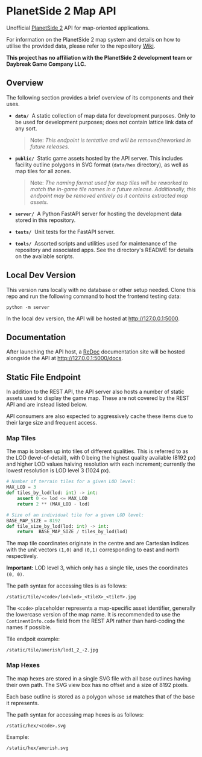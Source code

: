 # PlanetSide 2 Map API

Unofficial [PlanetSide 2](https://www.planetside2.com/) API for map-oriented applications.

For information on the PlanetSide 2 map system and details on how to utilise the provided data, please refer to the repository [Wiki](https://github.com/leonhard-s/ps2-map-api/wiki).

**This project has no affiliation with the PlanetSide 2 development team or Daybreak Game Company LLC.**

## Overview

The following section provides a brief overview of its components and their uses.

- **`data/`**&nbsp; A static collection of map data for development purposes. Only to be used for development purposes; does not contain lattice link data of any sort.

  > Note: *This endpoint is tentative and will be removed/reworked in future releases.*

- **`public/`**&nbsp; Static game assets hosted by the API server. This includes facility outline polygons in SVG format (`data/hex` directory), as well as map tiles for all zones.

  > Note: *The naming format used for map tiles will be reworked to match the in-game tile names in a future release. Additionally, this endpoint may be removed entirely as it contains extracted map assets.*

- **`server/`**&nbsp; A Python FastAPI server for hosting the development data stored in this repository.

- **`tests/`**&nbsp; Unit tests for the FastAPI server.

- **`tools/`**&nbsp; Assorted scripts and utilities used for maintenance of the repository and associated apps. See the directory's README for details on the available scripts.

## Local Dev Version

This version runs locally with no database or other setup needed. Clone this repo and run the following command to host the frontend testing data:

    python -m server

In the local dev version, the API will be hosted at <http://127.0.0.1:5000>.

## Documentation

After launching the API host, a [ReDoc](https://github.com/Redocly/redoc) documentation site will be hosted alongside the API at <http://127.0.0.1:5000/docs>.

## Static File Endpoint

In addition to the REST API, the API server also hosts a number of static assets used to display the game map. These are not covered by the REST API and are instead listed below.

API consumers are also expected to aggressively cache these items due to their large size and frequent access.

### Map Tiles

The map is broken up into tiles of different qualities. This is referred to as the LOD (level-of-detail), with 0 being the highest quality available (8192 px) and higher LOD values halving resolution with each increment; currently the lowest resolution is LOD level 3 (1024 px).

```py
# Number of terrain tiles for a given LOD level:
MAX_LOD = 3
def tiles_by_lod(lod: int) -> int:
    assert 0 <= lod <= MAX_LOD
    return 2 ** (MAX_LOD - lod)

# Size of an individual tile for a given LOD level:
BASE_MAP_SIZE = 8192
def tile_size_by_lod(lod: int) -> int:
    return  BASE_MAP_SIZE / tiles_by_lod(lod)
```

The map tile coordinates originate in the centre and are Cartesian indices with the unit vectors `(1,0)` and `(0,1)` corresponding to east and north respectively.

**Important:** LOD level 3, which only has a single tile, uses the coordinates `(0, 0)`.

The path syntax for accessing tiles is as follows:

    /static/tile/<code>/lod<lod>_<tileX>_<tileY>.jpg

The `<code>` placeholder represents a map-specific asset identifier, generally the lowercase version of the map name. It is recommended to use the `ContinentInfo.code` field from the REST API rather than hard-coding the names if possible.

Tile endpoit example:

    /static/tile/amerish/lod1_2_-2.jpg

### Map Hexes

The map hexes are stored in a single SVG file with all base outlines having their own path. The SVG view box has no offset and a size of 8192 pixels.

Each base outline is stored as a polygon whose `id` matches that of the base it represents.

The path syntax for accessing map hexes is as follows:

    /static/hex/<code>.svg

Example:

    /static/hex/amerish.svg
